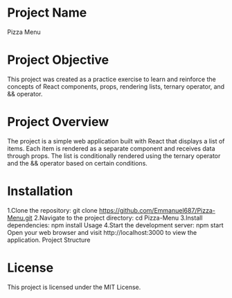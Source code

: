 # Project Name
Pizza Menu

# Project Objective
This project was created as a practice exercise to learn and reinforce the concepts of React components, props, rendering lists, ternary operator, and && operator.

# Project Overview

The project is a simple web application built with React that displays a list of items. Each item is rendered as a separate component and receives data through props. The list is conditionally rendered using the ternary operator and the && operator based on certain conditions.

# Installation

1.Clone the repository: git clone https://github.com/Emmanuel687/Pizza-Menu.git
2.Navigate to the project directory: cd Pizza-Menu
3.Install dependencies: npm install
Usage
4.Start the development server: npm start
Open your web browser and visit http://localhost:3000 to view the application.
Project Structure

# License

This project is licensed under the MIT License.
